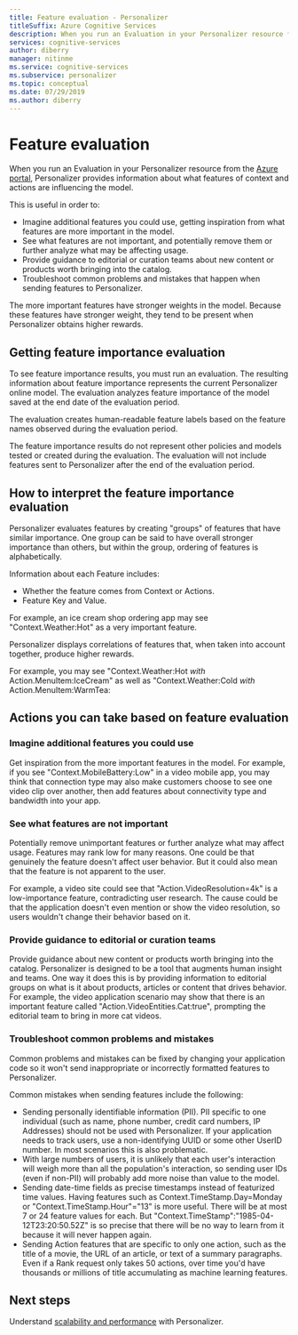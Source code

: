 ```yaml
---
title: Feature evaluation - Personalizer
titleSuffix: Azure Cognitive Services
description: When you run an Evaluation in your Personalizer resource from the Azure portal, Personalizer provides information about what features of context and actions are influencing the model. 
services: cognitive-services
author: diberry
manager: nitinme
ms.service: cognitive-services
ms.subservice: personalizer
ms.topic: conceptual
ms.date: 07/29/2019
ms.author: diberry
---
```


# Feature evaluation

When you run an Evaluation in your Personalizer resource from the [Azure portal](https://portal.azure.com), Personalizer provides information about what features of context and actions are influencing the model. 

This is useful in order to:

* Imagine additional features you could use, getting inspiration from what features are more important in the model.
* See what features are not important, and potentially remove them or further analyze what may be affecting usage.
* Provide guidance to editorial or curation teams about new content or products worth bringing into the catalog.
* Troubleshoot common problems and mistakes that happen when sending features to Personalizer.

The more important features have stronger weights in the model. Because these features have stronger weight, they tend to be present when Personalizer obtains higher rewards.

## Getting feature importance evaluation

To see feature importance results, you must run an evaluation. The resulting information about feature importance represents the current Personalizer online model. The evaluation analyzes feature importance of the model saved at the end date of the evaluation period. 

The evaluation creates human-readable feature labels based on the feature names observed during the evaluation period.

The feature importance results do not represent other policies and models tested or created during the evaluation.  The evaluation will not include features sent to Personalizer after the end of the evaluation period.

## How to interpret the feature importance evaluation

Personalizer evaluates features by creating "groups" of features that have similar importance. One group can be said to have overall stronger importance than others, but within the group, ordering of features is alphabetically.

Information about each Feature includes:

* Whether the feature comes from Context or Actions.
* Feature Key and Value.

For example, an ice cream shop ordering app may see "Context.Weather:Hot" as a very important feature.

Personalizer displays correlations of features that, when taken into account together, produce higher rewards.

For example, you may see "Context.Weather:Hot *with* Action.MenuItem:IceCream" as well as "Context.Weather:Cold *with* Action.MenuItem:WarmTea:

## Actions you can take based on feature evaluation

### Imagine additional features you could use

Get inspiration from the more important features in the model. For example, if you see "Context.MobileBattery:Low" in a video mobile app, you may think that connection type may also make customers choose to see one video clip over another, then add features about connectivity type and bandwidth into your app.

### See what features are not important

Potentially remove unimportant features or further analyze what may affect usage. Features may rank low for many reasons. One could be that genuinely the feature doesn't affect user behavior. But it could also mean that the feature is not apparent to the user. 

For example, a video site could see that "Action.VideoResolution=4k" is a low-importance feature, contradicting user research. The cause could be that the application doesn't even mention or show the video resolution, so users wouldn't change their behavior based on it.

### Provide guidance to editorial or curation teams

Provide guidance about new content or products worth bringing into the catalog. Personalizer is designed to be a tool that augments human insight and teams. One way it does this is by providing information to editorial groups on what is it about products, articles or content that drives behavior. For example, the video application scenario may show that there is an important feature called "Action.VideoEntities.Cat:true", prompting the editorial team to bring in more cat videos.

### Troubleshoot common problems and mistakes

Common problems and mistakes can be fixed by changing your application code so it won't send inappropriate or incorrectly formatted features to Personalizer. 

Common mistakes when sending features include the following:

* Sending personally identifiable information (PII). PII specific to one individual (such as name, phone number, credit card numbers, IP Addresses) should not be used with Personalizer. If your application needs to track users, use a non-identifying UUID or some other UserID number. In most scenarios this is also problematic.
* With large numbers of users, it is unlikely that each user's interaction will weigh more than all the population's interaction, so sending user IDs (even if non-PII) will probably add more noise than value to the model.
* Sending date-time fields as precise timestamps instead of featurized time values. Having features such as Context.TimeStamp.Day=Monday or "Context.TimeStamp.Hour"="13" is more useful. There will be at most 7 or 24 feature values for each. But "Context.TimeStamp":"1985-04-12T23:20:50.52Z" is so precise that there will be no way to learn from it because it will never happen again.
* Sending Action features that are specific to only one action, such as the title of a movie, the URL of an article, or text of a summary paragraphs. Even if a Rank request only takes 50 actions, over time you'd have thousands or millions of title accumulating as machine learning features. 

## Next steps

Understand [scalability and performance](concepts-scalability-performance.md) with Personalizer.

